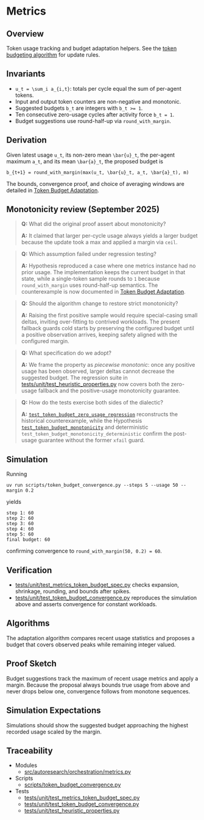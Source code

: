 # Metrics

## Overview

Token usage tracking and budget adaptation helpers. See the
[token budgeting algorithm](../algorithms/token_budgeting.md) for update
rules.

## Invariants

- `u_t = \sum_i a_{i,t}`: totals per cycle equal the sum of per-agent tokens.
- Input and output token counters are non-negative and monotonic.
- Suggested budgets `b_t` are integers with `b_t >= 1`.
- Ten consecutive zero-usage cycles after activity force `b_t = 1`.
- Budget suggestions use round-half-up via `round_with_margin`.

## Derivation

Given latest usage `u_t`, its non-zero mean `\bar{u}_t`, the per-agent
maximum `a_t`, and its mean `\bar{a}_t`, the proposed budget is

```
b_{t+1} = round_with_margin(max(u_t, \bar{u}_t, a_t, \bar{a}_t), m)
```

The bounds, convergence proof, and choice of averaging windows are
detailed in [Token Budget Adaptation][tb-derivation].

## Monotonicity review (September 2025)

> **Q:** What did the original proof assert about monotonicity?
>
> **A:** It claimed that larger per-cycle usage always yields a larger
> budget because the update took a max and applied a margin via ``ceil``.

> **Q:** Which assumption failed under regression testing?
>
> **A:** Hypothesis reproduced a case where one metrics instance had no
> prior usage. The implementation keeps the current budget in that state,
> while a single-token sample rounds to ``1`` because
> ``round_with_margin`` uses round-half-up semantics. The counterexample
> is now documented in [Token Budget Adaptation][tb-counterexample].

> **Q:** Should the algorithm change to restore strict monotonicity?
>
> **A:** Raising the first positive sample would require special-casing
> small deltas, inviting over-fitting to contrived workloads. The present
> fallback guards cold starts by preserving the configured budget until a
> positive observation arrives, keeping safety aligned with the configured
> margin.

> **Q:** What specification do we adopt?
>
> **A:** We frame the property as *piecewise monotonic*: once any positive
> usage has been observed, larger deltas cannot decrease the suggested
> budget. The regression suite in
> [tests/unit/test_heuristic_properties.py][tb-tests]
> now covers both the zero-usage fallback and the positive-usage
> monotonicity guarantee.

> **Q:** How do the tests exercise both sides of the dialectic?
>
> **A:** [`test_token_budget_zero_usage_regression`][tb-tests]
> reconstructs the historical counterexample, while the Hypothesis
> [`test_token_budget_monotonicity`][tb-tests] and deterministic
> `test_token_budget_monotonicity_deterministic` confirm the post-usage
> guarantee without the former `xfail` guard.

## Simulation

Running

```
uv run scripts/token_budget_convergence.py --steps 5 --usage 50 --margin 0.2
```

yields

```
step 1: 60
step 2: 60
step 3: 60
step 4: 60
step 5: 60
final budget: 60
```

confirming convergence to `round_with_margin(50, 0.2) = 60`.

## Verification

- [tests/unit/test_metrics_token_budget_spec.py][t1] checks expansion,
  shrinkage, rounding, and bounds after spikes.
- [tests/unit/test_token_budget_convergence.py][t2] reproduces the
  simulation above and asserts convergence for constant workloads.

## Algorithms

The adaptation algorithm compares recent usage statistics and proposes a
budget that covers observed peaks while remaining integer valued.

## Proof Sketch

Budget suggestions track the maximum of recent usage metrics and apply a
margin. Because the proposal always bounds true usage from above and never
drops below one, convergence follows from monotone sequences.

## Simulation Expectations

Simulations should show the suggested budget approaching the highest
recorded usage scaled by the margin.

## Traceability

- Modules
  - [src/autoresearch/orchestration/metrics.py][m1]
- Scripts
  - [scripts/token_budget_convergence.py][s1]
- Tests
  - [tests/unit/test_metrics_token_budget_spec.py][t1]
  - [tests/unit/test_token_budget_convergence.py][t2]
  - [tests/unit/test_heuristic_properties.py][tb-tests]

[m1]: ../../src/autoresearch/orchestration/metrics.py
[s1]: ../../scripts/token_budget_convergence.py
[t1]: ../../tests/unit/test_metrics_token_budget_spec.py
[t2]: ../../tests/unit/test_token_budget_convergence.py
[tb-derivation]: ../algorithms/token_budgeting.md#bounds-and-derivation
[tb-counterexample]: ../algorithms/token_budgeting.md#counterexample
[tb-tests]: ../../tests/unit/test_heuristic_properties.py

